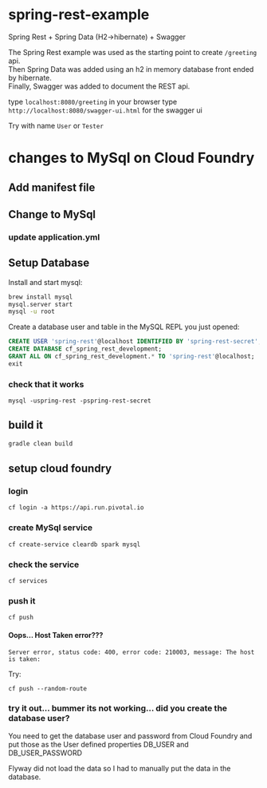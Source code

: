 # spring-rest-example
Spring Rest + Spring Data (H2->hibernate) + Swagger

The Spring Rest example was used as the starting point to create `/greeting` api.<BR>
Then Spring Data was added using an h2 in memory database front ended by hibernate.<BR>
Finally, Swagger was added to document the REST api.

type `localhost:8080/greeting` in your browser
type `http://localhost:8080/swagger-ui.html` for the swagger ui

Try with name `User` or `Tester`

# changes to MySql on Cloud Foundry
## Add manifest file
## Change to MySql
### update application.yml
## Setup Database
Install and start mysql:

```bash
brew install mysql
mysql.server start
mysql -u root
```

Create a database user and table in the MySQL REPL you just opened:

```sql
CREATE USER 'spring-rest'@localhost IDENTIFIED BY 'spring-rest-secret';
CREATE DATABASE cf_spring_rest_development;
GRANT ALL ON cf_spring_rest_development.* TO 'spring-rest'@localhost;
exit
```

### check that it works
```
mysql -uspring-rest -pspring-rest-secret
```

## build it
```gradle
gradle clean build
```

## setup cloud foundry
### login
```
cf login -a https://api.run.pivotal.io
```
### create MySql service
```
cf create-service cleardb spark mysql
```

### check the service
```
cf services
```

### push it
```
cf push
```
#### Oops... Host Taken error???
```
Server error, status code: 400, error code: 210003, message: The host is taken:
```

Try:
```
cf push --random-route
```

### try it out... bummer its not working... did you create the database user?
You need to get the database user and password from Cloud Foundry
and put those as the User defined properties DB_USER and DB_USER_PASSWORD

Flyway did not load the data so I had to manually put the data in the database.
